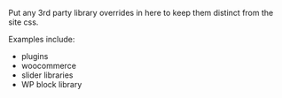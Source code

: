 Put any 3rd party library overrides in here to keep them distinct from the site css.

Examples include:

* plugins
* woocommerce
* slider libraries
* WP block library
